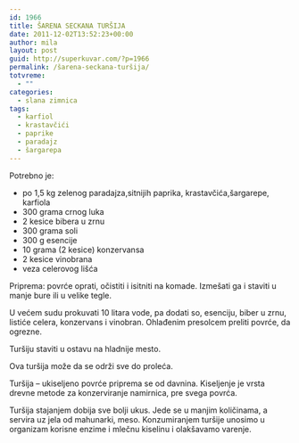 ```yaml
---
id: 1966
title: ŠARENA SECKANA TURŠIJA
date: 2011-12-02T13:52:23+00:00
author: mila
layout: post
guid: http://superkuvar.com/?p=1966
permalink: /šarena-seckana-turšija/
totvreme:
  - ""
categories:
  - slana zimnica
tags:
  - karfiol
  - krastavčići
  - paprike
  - paradajz
  - šargarepa
---
```

Potrebno je:

  * po 1,5 kg zelenog paradajza,sitnijih paprika, krastavčića,šargarepe, karfiola
  * 300 grama crnog luka
  * 2 kesice bibera u zrnu
  * 300 grama soli
  * 300 g esencije
  * 10 grama (2 kesice) konzervansa
  * 2 kesice vinobrana
  * veza celerovog lišća

Priprema: povrće oprati, očistiti i isitniti na komade. Izmešati ga i staviti u manje bure ili u velike tegle.

U većem sudu prokuvati 10 litara vode, pa dodati so, esenciju, biber u zrnu, listiće celera, konzervans i vinobran. Ohlađenim presolcem preliti povrće, da ogrezne.

Turšiju staviti u ostavu na hladnije mesto.

Ova turšija može da se održi sve do proleća.

Turšija &#8211; ukiseljeno povrće priprema se od davnina. Kiseljenje je vrsta drevne metode za konzerviranje namirnica, pre svega povrća.

Turšija stajanjem dobija sve bolji ukus. Jede se u manjim količinama, a servira uz jela od mahunarki, meso. Konzumiranjem turšije unosimo u organizam korisne enzime i mlečnu kiselinu i olakšavamo varenje.